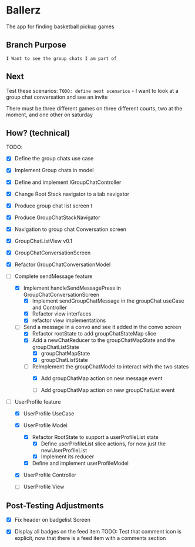 # Ballerz
The app for finding basketball pickup games


## Branch Purpose
    I Want to see the group chats I am part of

## Next 
Test these scenarios:
    `TODO: define next scenarios` 
    - I want to look at a group chat conversation and see an invite
        
There must be three different games on three different courts, two at the moment, and one other on saturday


## How? (technical)
TODO: 
- [x] Define the group chats use case

- [x] Implement Group chats in model

- [x] Define and implement IGroupChatController

- [x] Change Root Stack navigator to a tab navigator

- [x] Produce group chat list screen
t
- [x] Produce GroupChatStackNavigator


- [x] Navigation to group chat Conversation screen


- [x] GroupChatListView v0.1

- [x] GroupChatConversationScreen


* [x] Refactor GroupChatConversationModel


- [ ] Complete sendMessage feature 
    - [x] Implement handleSendMessagePress in GroupChatConversationScreen
        - [x] Implement sendGroupChatMessage in the groupChat useCase and Controller
        - [x] Refactor view interfaces 
        - [x] refactor view implementations

    - [ ] Send a message in a convo and see it added in the convo screen
        * [x] Refactor rootState to add groupChatStateMap slice
        * [x] Add a newChatReducer to the groupChatMapState and the groupChatListState
            - [x] groupChatMapState
            - [x] groupChatListState
        * [ ] ReImplement the groupChatModel to interact with the two states
            - [x] Add groupChatMap action on new message event
            - [ ] Add groupChatMap action on new groupChatList event




- [ ] UserProfile feature

    - [x] UserProfile UseCase

    - [x] UserProfile Model
        - [x] Refactor RootState to support a userProfileList state
            - [x] Define userProfileList slice actions, for now just the newUserProfileList
            - [x] Implement its reducer

        - [x] Define and implement userProfileModel

    - [x] UserProfile Controller

    - [ ] UserProfile View 





## Post-Testing Adjustments
- [x] Fix header on badgelist Screen
- [x] Display all badges on the feed item
TODO: Test that comment icon is explicit, now that there is a feed item with a comments section



